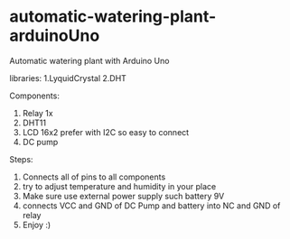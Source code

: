 # automatic-watering-plant-arduinoUno


 Automatic watering plant with Arduino Uno

libraries:
1.LyquidCrystal
2.DHT


Components:
1. Relay 1x
2. DHT11
3. LCD 16x2 prefer with I2C so easy to connect
4. DC pump


Steps:
1. Connects all of pins to all components
2. try to adjust temperature and humidity in your place
3. Make sure use external power supply such battery 9V
4. connects VCC and GND of DC Pump and battery into NC and GND of relay
5. Enjoy :)


